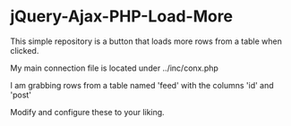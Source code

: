 # jQuery-Ajax-PHP-Load-More
This simple repository is a button that loads more rows from a table when clicked.

My main connection file is located under ../inc/conx.php

I am grabbing rows from a table named 'feed' with the columns 'id' and 'post'

Modify and configure these to your liking.
